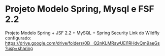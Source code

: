 # Projeto Modelo Spring, Mysql e FSF 2.2
Projeto Modelo Spring + JSF 2.2 + MySQL + Spring Security
Link do Wildfly configurado: https://drive.google.com/drive/folders/0B__Q2nKLMRswUEl1RHdvQm9aeGs?usp=sharing
